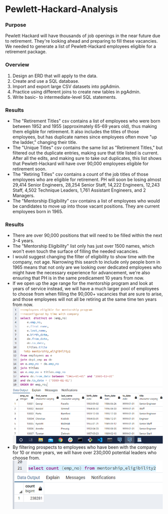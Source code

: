 # Pewlett-Hackard-Analysis

### Purpose
Pewlett Hackard will have thousands of job openings in the near future due to retirement.  They're looking ahead and preparing to fill these vacancies.  We needed to generate a list of Pewlett-Hackard employees eligible for a retirement package.

### Overview
1. Design an ERD that will apply to the data.
2. Create and use a SQL database.
3. Import and export large CSV datasets into pgAdmin.
4. Practice using different joins to create new tables in pgAdmin.
5. Write basic- to intermediate-level SQL statements.

### Results
- The "Retirement Titles" csv contains a list of employees who were born between 1952 and 1955 (approximately 65-69 years old), thus making them eligible for retirement. It also includes the titles of those employees, but has duplicate names since employees often move "up the ladder," changing their title.
- The "Unique Titles" csv contains the same list as "Retirement Titles," but filtered out the duplicate entries, making sure that title listed is current. After all the edits, and making sure to take out duplicates, this list shows that Pewlett-Hackard will have over 90,000 employees eligible for retirement soon.
- The "Retiring Titles" csv contains a count of the job titles of those employees who are eligible for retirement. PH will soon be losing almost 29,414 Senior Engineers, 28,254 Senior Staff, 14,222 Engineers, 12,243 Staff, 4,502 Technique Leaders, 1,761 Assistant Engineers, and 2 Managers.
- The "Mentorship Eligibility" csv contains a list of employees who would be candidates to move up into those vacant positions.  They are current employees born in 1965.

### Results
- There are over 90,000 positions that will need to be filled within the next 3-4 years.
- The "Mentorship Eligibility" list only has just over 1500 names, which won't even touch the surface of filling the needed vacancies.
- I would suggest changing the filter of eligibility to show time with the company, not age.  Narrowing this search to include only people born in 1965 means that not only are we looking over dedicated employees who might have the necessary experience for advancement, we're also ensuring that PH is in the same predicament 10 years from now.  
- If we open up the age range for the mentorship program and look at years of service instead, we will have a much larger pool of employees to choose from when filling the 90,000+ vacancies that are sure to arise, and those employees will not all be retiring at the same time ten years from now.
![mentorship2](https://github.com/charlagarcia/Pewlett-Hackard-Analysis/blob/main/Redefined%20mentorship%20eligibility.png)
- By filtering prospects to employees who have been with the company for 10 or more years, we will have over 230,000 potential leaders who choose from.
![mentorship_count](https://github.com/charlagarcia/Pewlett-Hackard-Analysis/blob/main/redefined%20mentorship%20count.png)
